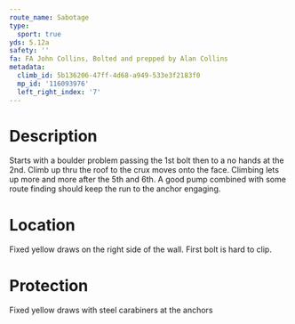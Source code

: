 ```yaml
---
route_name: Sabotage
type:
  sport: true
yds: 5.12a
safety: ''
fa: FA John Collins, Bolted and prepped by Alan Collins
metadata:
  climb_id: 5b136206-47ff-4d68-a949-533e3f2183f0
  mp_id: '116093976'
  left_right_index: '7'
---
```

# Description
Starts with a boulder problem passing the 1st bolt then to a no hands at the 2nd. Climb up thru the roof to the crux moves onto the face. Climbing lets up more and more after the 5th and 6th. A good pump combined with some route finding should keep the run to the anchor engaging.

# Location
Fixed yellow draws on the right side of the wall. First bolt is hard to clip.

# Protection
Fixed yellow draws with steel carabiners at the anchors
